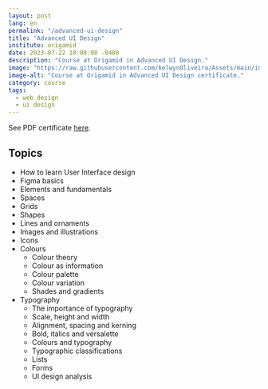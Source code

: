 ```yaml
---
layout: post
lang: en
permalink: "/advanced-ui-design"
title: "Advanced UI Design"
institute: origamid
date: 2023-07-22 18:00:00 -0400
description: "Course at Origamid in Advanced UI Design."
image: "https://raw.githubusercontent.com/kelwynOliveira/Assets/main/img/certificates/intensive-courses/origamid/advanced-ui-design/front-en.jpg"
image-alt: "Course at Origamid in Advanced UI Design certificate."
category: course
tags:
  - web design
  - ui design
---
```


See PDF certificate <a href="https://docs.google.com/viewer?url=https://raw.githubusercontent.com/kelwynOliveira/Assets/main/PDF/certificates/intensive-courses/{{page.institute}}{{page.permalink}}.pdf" target="_blank">here</a>.

## Topics

- How to learn User Interface design
- Figma basics
- Elements and fundamentals
- Spaces
- Grids
- Shapes
- Lines and ornaments
- Images and illustrations
- Icons
- Colours
  - Colour theory
  - Colour as information
  - Colour palette
  - Colour variation
  - Shades and gradients
- Typography
  - The importance of typography
  - Scale, height and width
  - Alignment, spacing and kerning
  - Bold, italics and versalette
  - Colours and typography
  - Typographic classifications
  - Lists
  - Forms
  - UI design analysis
